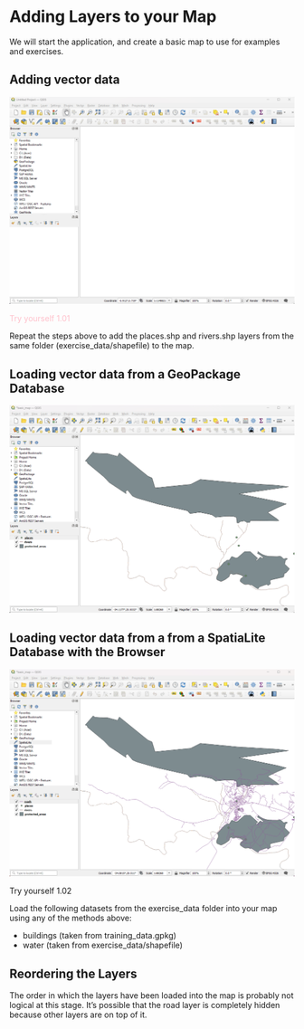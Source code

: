 # Adding Layers to your Map

We will start the application, and create a basic map to use for examples and exercises.

## Adding vector data


![](https://github.com/kjvmartinez/qgis-pancake/blob/master/gifs/01%20protected%20areas.gif)

<span style="color: pink;">Try yourself 1.01</span>

Repeat the steps above to add the places.shp and rivers.shp layers from the same folder
(exercise_data/shapefile) to the map.

## Loading vector data from a GeoPackage Database
![](https://github.com/kjvmartinez/qgis-pancake/blob/master/gifs/02%20loading%20vector%20data%20from%20a%20GeoPackage%20Database.gif)

## Loading vector data from a from a SpatiaLite Database with the Browser
![](https://github.com/kjvmartinez/qgis-pancake/blob/master/gifs/03%20loading%20vector%20data%20from%20SpatialLite%20Database%20with%20the%20Browser.gif)

Try yourself 1.02

Load the following datasets from the exercise_data folder into your map using any of the methods above:  
* buildings (taken from training_data.gpkg)
* water (taken from exercise_data/shapefile)

## Reordering the Layers

The order in which the layers have been loaded into the map is probably not logical at this stage. It’s possible that the road layer is completely hidden because other layers are on top of it.


